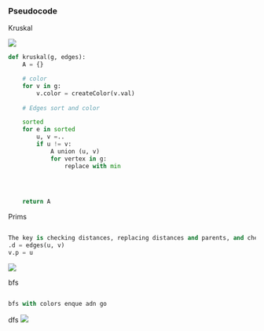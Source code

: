 

### Pseudocode

Kruskal

![](./../img/2024-05-14-19-07-24.png)

```py
def kruskal(g, edges):
    A = {}

    # color
    for v in g:
        v.color = createColor(v.val)
    
    # Edges sort and color 

    sorted
    for e in sorted
        u, v =..
        if u != v:
            A union (u, v)
            for vertex in g:
                replace with min

    
    

    return A


```

Prims

```python

The key is checking distances, replacing distances and parents, and checking queues and putting queues whenever the adj p = u.
.d = edges(u, v)
v.p = u


```

![](./../img/2024-05-14-19-28-06.png)

bfs

```py

bfs with colors enque adn go 

```


dfs
![](./../img/2024-05-14-19-29-31.png)


```py


```





